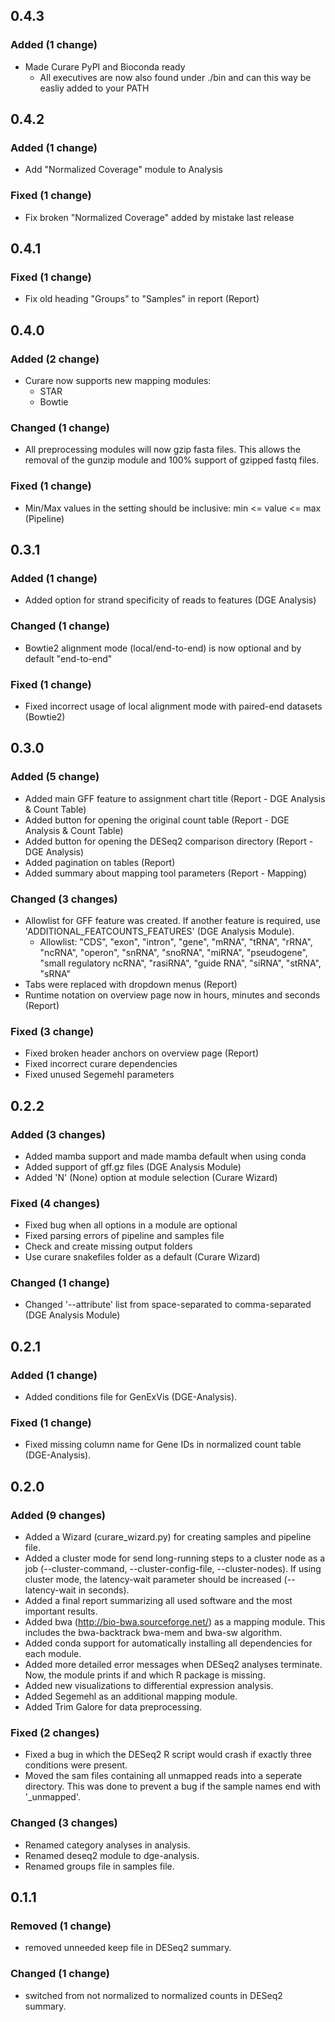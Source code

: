 ## 0.4.3

### Added (1 change)
- Made Curare PyPI and Bioconda ready
  - All executives are now also found under ./bin and can this way be easliy added to your PATH

## 0.4.2

### Added (1 change)
- Add "Normalized Coverage" module to Analysis

### Fixed (1 change)
- Fix broken "Normalized Coverage" added by mistake last release

## 0.4.1

### Fixed (1 change)
- Fix old heading "Groups" to "Samples" in report (Report)

## 0.4.0

### Added (2 change)
- Curare now supports new mapping modules:
  - STAR
  - Bowtie

### Changed (1 change)
- All preprocessing modules will now gzip fasta files. This allows the removal of the gunzip module and 100% support of gzipped fastq files.

### Fixed (1 change)
- Min/Max values in the setting should be inclusive: min <= value <= max (Pipeline)

## 0.3.1

### Added (1 change)
- Added option for strand specificity of reads to features (DGE Analysis)

### Changed (1 change)
- Bowtie2 alignment mode (local/end-to-end) is now optional and by default "end-to-end"

### Fixed (1 change)
- Fixed incorrect usage of local alignment mode with paired-end datasets (Bowtie2)
  
## 0.3.0

### Added (5 change)

- Added main GFF feature to assignment chart title (Report - DGE Analysis & Count Table)
- Added button for opening the original count table (Report - DGE Analysis & Count Table)
- Added button for opening the DESeq2 comparison directory (Report - DGE Analysis)
- Added pagination on tables (Report)
- Added summary about mapping tool parameters (Report - Mapping)

### Changed (3 changes)

- Allowlist for GFF feature was created. If another feature is required, use 'ADDITIONAL_FEATCOUNTS_FEATURES' (DGE Analysis Module).
  - Allowlist: "CDS", "exon", "intron", "gene", "mRNA", "tRNA", "rRNA", "ncRNA", "operon", "snRNA", "snoRNA", "miRNA", "pseudogene", "small regulatory ncRNA", "rasiRNA", "guide RNA", "siRNA", "stRNA", "sRNA"
- Tabs were replaced with dropdown menus (Report)
- Runtime notation on overview page now in hours, minutes and seconds (Report)

### Fixed (3 change)
- Fixed broken header anchors on overview page (Report)
- Fixed incorrect curare dependencies
- Fixed unused Segemehl parameters

## 0.2.2

### Added (3 changes)

- Added mamba support and made mamba default when using conda
- Added support of gff.gz files (DGE Analysis Module)
- Added 'N' (None) option at module selection (Curare Wizard)

### Fixed (4 changes)

- Fixed bug when all options in a module are optional
- Fixed parsing errors of pipeline and samples file
- Check and create missing output folders
- Use curare snakefiles folder as a default (Curare Wizard)

### Changed (1 change)

- Changed '--attribute' list from space-separated to comma-separated (DGE Analysis Module)

## 0.2.1


### Added (1 change)

- Added conditions file for GenExVis (DGE-Analysis).


### Fixed (1 change)

- Fixed missing column name for Gene IDs in normalized count table (DGE-Analysis).

## 0.2.0


### Added (9 changes)

- Added a Wizard (curare_wizard.py) for creating samples and pipeline file.
- Added a cluster mode for send long-running steps to a cluster node as a job (--cluster-command, --cluster-config-file, --cluster-nodes). If using cluster mode, the latency-wait parameter should be increased (--latency-wait in seconds).
- Added a final report summarizing all used software and the most important results.
- Added bwa (http://bio-bwa.sourceforge.net/) as a mapping module. This includes the bwa-backtrack bwa-mem and bwa-sw algorithm.
- Added conda support for automatically installing all dependencies for each module.
- Added more detailed error messages when DESeq2 analyses terminate. Now, the module prints if and which R package is missing.
- Added new visualizations to differential expression analysis.
- Added Segemehl as an additional mapping module.
- Added Trim Galore for data preprocessing.


### Fixed (2 changes)

- Fixed a bug in which the DESeq2 R script would crash if exactly three conditions were present.
- Moved the sam files containing all unmapped reads into a seperate directory. This was done to prevent a bug if the sample names end with '_unmapped'.


### Changed (3 changes)

- Renamed category analyses in analysis.
- Renamed deseq2 module to dge-analysis.
- Renamed groups file in samples file.

## 0.1.1


### Removed (1 change)

- removed unneeded keep file in DESeq2 summary.


### Changed (1 change)

- switched from not normalized to normalized counts in DESeq2 summary.



